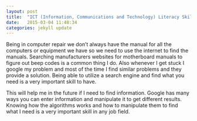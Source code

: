 ```yaml
---
layout: post
title:  "ICT (Information, Communications and Technology) Literacy Skills"
date:   2015-03-04 11:48:34
categories: jekyll update
---
```


Being in computer repair we don’t always have the manual for all the computers or equipment we have so we need to use the internet to find the manuals. Searching manufacturers websites for motherboard manuals to figure out beep codes is a common thing I do. Also whenever I get stuck I google my problem and most of the time I find similar problems and they provide a solution. Being able to utilize a search engine and find what you need is a very important skill to have.

This will help me in the future if I need to find information. Google has many ways you can enter information and manipulate it to get different results. Knowing how the algorithms works and how to manipulate them to find what I need is a very important skill in any job field.
